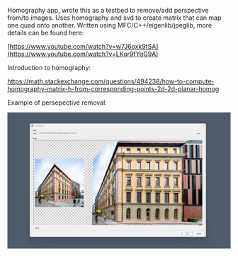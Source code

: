 Homography app, wrote this as a testbed to remove/add perspective from/to images. Uses homography and svd to create matrix that can map one quad onto another. Written using MFC/C++/eigenlib/jpeglib, more details can be found here:

[https://www.youtube.com/watch?v=w7J6oxk9tSA](https://www.youtube.com/watch?v=LKor9fYqG9A)

Introduction to homography:

https://math.stackexchange.com/questions/494238/how-to-compute-homography-matrix-h-from-corresponding-points-2d-2d-planar-homog

Example of persepective removal:

![Alt text](/images/homography.png?raw=true "perspective removal example")
